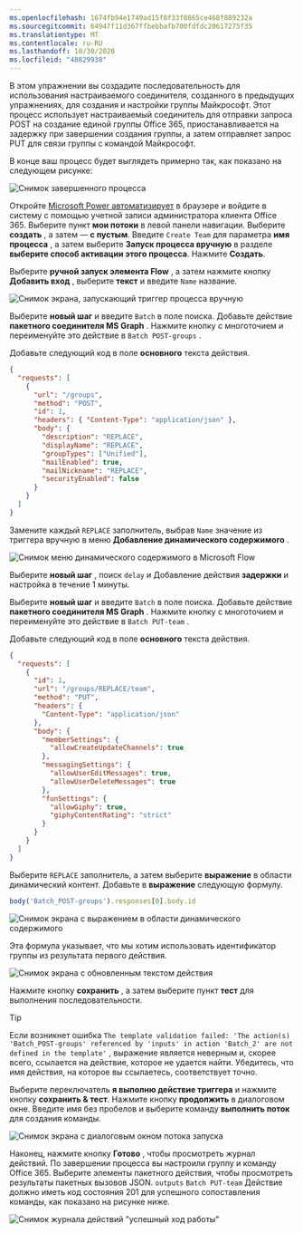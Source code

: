 ```yaml
---
ms.openlocfilehash: 1674fb94e1749ad15f8f33f0865ce468f889232a
ms.sourcegitcommit: 64947f11d367ffbebbafb700fdfdc20617275f35
ms.translationtype: MT
ms.contentlocale: ru-RU
ms.lasthandoff: 10/30/2020
ms.locfileid: "48829938"
---
```

<!-- markdownlint-disable MD002 MD041 -->

В этом упражнении вы создадите последовательность для использования настраиваемого соединителя, созданного в предыдущих упражнениях, для создания и настройки группы Майкрософт. Этот процесс использует настраиваемый соединитель для отправки запроса POST на создание единой группы Office 365, приостанавливается на задержку при завершении создания группы, а затем отправляет запрос PUT для связи группы с командой Майкрософт.

В конце ваш процесс будет выглядеть примерно так, как показано на следующем рисунке:

![Снимок завершенного процесса](./images/completed-flow.png)

Откройте [Microsoft Power автоматизирует](https://flow.microsoft.com) в браузере и войдите в систему с помощью учетной записи администратора клиента Office 365. Выберите пункт **мои потоки** в левой панели навигации. Выберите **создать** , а затем — **с пустым**. Введите `Create Team` для параметра **имя процесса** , а затем выберите **Запуск процесса вручную** в разделе **выберите способ активации этого процесса**. Нажмите **Создать**.

Выберите **ручной запуск элемента Flow** , а затем нажмите кнопку **Добавить вход** , выберите **текст** и введите `Name` название.

![Снимок экрана, запускающий триггер процесса вручную](./images/manually-trigger.png)

Выберите **новый шаг** и введите `Batch` в поле поиска. Добавьте действие **пакетного соединителя MS Graph** . Нажмите кнопку с многоточием и переименуйте это действие в `Batch POST-groups` .

Добавьте следующий код в поле **основного** текста действия.

```json
{
  "requests": [
    {
      "url": "/groups",
      "method": "POST",
      "id": 1,
      "headers": { "Content-Type": "application/json" },
      "body": {
        "description": "REPLACE",
        "displayName": "REPLACE",
        "groupTypes": ["Unified"],
        "mailEnabled": true,
        "mailNickname": "REPLACE",
        "securityEnabled": false
      }
    }
  ]
}
```

Замените каждый `REPLACE` заполнитель, выбрав `Name` значение из триггера вручную в меню **Добавление динамического содержимого** .

![Снимок меню динамического содержимого в Microsoft Flow](./images/dynamic-content.png)

Выберите **новый шаг** , поиск `delay` и Добавление действия **задержки** и настройка в течение 1 минуты.

Выберите **новый шаг** и введите `Batch` в поле поиска. Добавьте действие **пакетного соединителя MS Graph** . Нажмите кнопку с многоточием и переименуйте это действие в `Batch PUT-team` .

Добавьте следующий код в поле **основного** текста действия.

```json
{
  "requests": [
    {
      "id": 1,
      "url": "/groups/REPLACE/team",
      "method": "PUT",
      "headers": {
        "Content-Type": "application/json"
      },
      "body": {
        "memberSettings": {
          "allowCreateUpdateChannels": true
        },
        "messagingSettings": {
          "allowUserEditMessages": true,
          "allowUserDeleteMessages": true
        },
        "funSettings": {
          "allowGiphy": true,
          "giphyContentRating": "strict"
        }
      }
    }
  ]
}
```

Выберите `REPLACE` заполнитель, а затем выберите **выражение** в области динамический контент. Добавьте в **выражение** следующую формулу.

```js
body('Batch_POST-groups').responses[0].body.id
```

![Снимок экрана с выражением в области динамического содержимого](./images/flow-formula.png)

Эта формула указывает, что мы хотим использовать идентификатор группы из результата первого действия.

![Снимок экрана с обновленным текстом действия](./images/updated-body.png)

Нажмите кнопку **сохранить** , а затем выберите пункт **тест** для выполнения последовательности.

> [!TIP]
> Если возникнет ошибка `The template validation failed: 'The action(s) 'Batch_POST-groups' referenced by 'inputs' in action 'Batch_2' are not defined in the template'` , выражение является неверным и, скорее всего, ссылается на действие, которое не удается найти. Убедитесь, что имя действия, на которое вы ссылаетесь, соответствует точно.

Выберите переключатель **я выполню действие триггера** и нажмите кнопку **сохранить & тест**. Нажмите кнопку **продолжить** в диалоговом окне. Введите имя без пробелов и выберите команду **выполнить поток** для создания команды.

![Снимок экрана с диалоговым окном потока запуска](./images/run-flow.png)

Наконец, нажмите кнопку **Готово** , чтобы просмотреть журнал действий. По завершении процесса вы настроили группу и команду Office 365. Выберите элементы пакетного действия, чтобы просмотреть результаты пакетных вызовов JSON. `outputs` `Batch PUT-team` Действие должно иметь код состояния 201 для успешного сопоставления команды, как показано на рисунке ниже.

![Снимок журнала действий "успешный ход работы"](./images/success.png)
